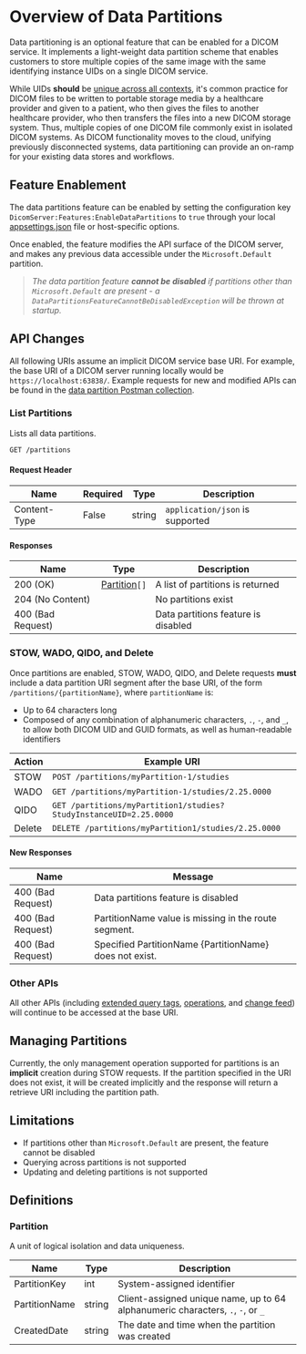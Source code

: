 # Overview of Data Partitions

Data partitioning is an optional feature that can be enabled for a DICOM service. It implements a light-weight data partition scheme that enables customers to store multiple copies of the same image with the same identifying instance UIDs on a single DICOM service. 

While UIDs **should** be [unique across all contexts](http://dicom.nema.org/dicom/2013/output/chtml/part05/chapter_9.html), it's common practice for DICOM files to be written to portable storage media by a healthcare provider and given to a patient, who then gives the files to another healthcare provider, who then transfers the files into a new DICOM storage system. Thus, multiple copies of one DICOM file commonly exist in isolated DICOM systems. As DICOM functionality moves to the cloud, unifying previously disconnected systems, data partitioning can provide an on-ramp for your existing data stores and workflows.

## Feature Enablement
The data partitions feature can be enabled by setting the configuration key `DicomServer:Features:EnableDataPartitions` to `true` through your local [appsettings.json](../../src/Microsoft.Health.Dicom.Web/appsettings.json) file or host-specific options.

Once enabled, the feature modifies the API surface of the DICOM server, and makes any previous data accessible under the `Microsoft.Default` partition. 

> *The data partition feature **cannot be disabled** if partitions other than `Microsoft.Default` are present - a `DataPartitionsFeatureCannotBeDisabledException` will be thrown at startup.*

## API Changes
All following URIs assume an implicit DICOM service base URI. For example, the base URI of a DICOM server running locally would be `https://localhost:63838/`. Example requests for new and modified APIs can be found in the [data partition Postman collection](../resources/data-partition-feature.postman_collection.json).

### List Partitions
Lists all data partitions.

```http
GET /partitions
```

#### Request Header

| Name         | Required  | Type   | Description                     |
| ------------ | --------- | ------ | ------------------------------- |
| Content-Type | False     | string | `application/json` is supported |

#### Responses

| Name              | Type                          | Description                           |
| ----------------- | ----------------------------- | ------------------------------------- |
| 200 (OK)          | [Partition](#partition)`[]`   | A list of partitions is returned      |
| 204 (No Content)  |                               | No partitions exist                   |
| 400 (Bad Request) |                               | Data partitions feature is disabled   |

### STOW, WADO, QIDO, and Delete
Once partitions are enabled, STOW, WADO, QIDO, and Delete requests **must** include a data partition URI segment after the base URI, of the form `/partitions/{partitionName}`, where `partitionName` is:
 - Up to 64 characters long
 - Composed of any combination of alphanumeric characters, `.`, `-`, and `_`, to allow both DICOM UID and GUID formats, as well as human-readable identifiers

| Action  | Example URI                                                         |
| ------- | ------------------------------------------------------------------- |
| STOW    | `POST /partitions/myPartition-1/studies`                            |
| WADO    | `GET /partitions/myPartition-1/studies/2.25.0000`                   |
| QIDO    | `GET /partitions/myPartition1/studies?StudyInstanceUID=2.25.0000`   |
| Delete  | `DELETE /partitions/myPartition1/studies/2.25.0000`                 |

#### New Responses

| Name              | Message                                                   |
| ----------------- | --------------------------------------------------------- |
| 400 (Bad Request) | Data partitions feature is disabled                       |
| 400 (Bad Request) | PartitionName value is missing in the route segment.      |
| 400 (Bad Request) | Specified PartitionName {PartitionName} does not exist.   |

### Other APIs
All other APIs (including [extended query tags](../how-to-guides/extended-query-tags.md), [operations](../how-to-guides/extended-query-tags.md#get-operation), and [change feed](change-feed.md)) will continue to be accessed at the base URI. 

## Managing Partitions

Currently, the only management operation supported for partitions is an **implicit** creation during STOW requests.
If the partition specified in the URI does not exist, it will be created implicitly and the response will return a retrieve URI
including the partition path. 

## Limitations
 - If partitions other than `Microsoft.Default` are present, the feature cannot be disabled
 - Querying across partitions is not supported
 - Updating and deleting partitions is not supported 

## Definitions

### Partition
A unit of logical isolation and data uniqueness.

| Name          | Type   | Description                                                                      |
| ------------- | ------ | -------------------------------------------------------------------------------- |
| PartitionKey  | int    | System-assigned identifier                                                       |
| PartitionName | string | Client-assigned unique name, up to 64 alphanumeric characters, `.`, `-`, or `_`  |
| CreatedDate   | string | The date and time when the partition was created                                 |
